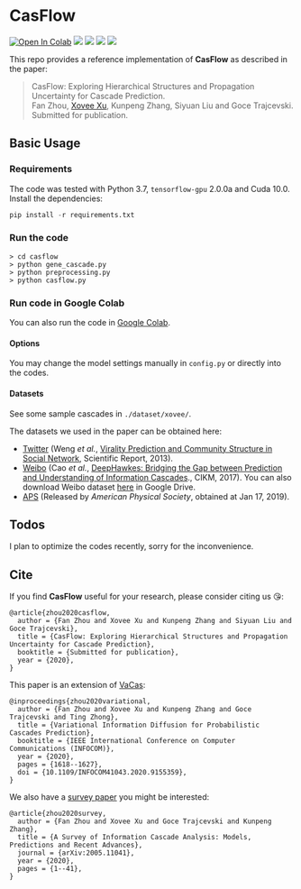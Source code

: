 # CasFlow

[![Open In Colab](https://colab.research.google.com/assets/colab-badge.svg)](https://colab.research.google.com/drive/19zQrAIo-yyfkH8m95UmdepzSryxHHs_a?usp=sharing)
![](https://img.shields.io/badge/python-3.7-green)
![](https://img.shields.io/badge/tensorflow-2.0.0a-green)
![](https://img.shields.io/badge/cudatoolkit-10.0-green)
![](https://img.shields.io/badge/cudnn-7.6.5-green)

This repo provides a reference implementation of **CasFlow** as described in the paper:
> CasFlow: Exploring Hierarchical Structures and Propagation Uncertainty for Cascade Prediction.  
> Fan Zhou, [Xovee Xu](https://xovee.cn), Kunpeng Zhang, Siyuan Liu and Goce Trajcevski.  
> Submitted for publication.

## Basic Usage

### Requirements

The code was tested with Python 3.7, `tensorflow-gpu` 2.0.0a and Cuda 10.0. Install the dependencies:

```python
pip install -r requirements.txt
```

### Run the code
```shell
> cd casflow
> python gene_cascade.py
> python preprocessing.py
> python casflow.py
```

### Run code in Google Colab

You can also run the code in [Google Colab](https://colab.research.google.com/drive/19zQrAIo-yyfkH8m95UmdepzSryxHHs_a?usp=sharing). 

#### Options
You may change the model settings manually in `config.py` or directly into the codes. 

#### Datasets

See some sample cascades in `./dataset/xovee/`.

The datasets we used in the paper can be obtained here:

- [Twitter](http://carl.cs.indiana.edu/data/#virality2013) (Weng *et al.*, [Virality Prediction and Community Structure in Social Network](https://www.nature.com/articles/srep02522), Scientific Report, 2013).
- [Weibo](https://github.com/CaoQi92/DeepHawkes) (Cao *et al.*, [DeepHawkes: Bridging the Gap between 
Prediction and Understanding of Information Cascades](https://dl.acm.org/doi/10.1145/3132847.3132973)., CIKM, 2017). You can also download Weibo dataset [here](https://drive.google.com/file/d/1fgkLeFRYQDQOKPujsmn61sGbJt6PaERF/view?usp=sharing) in Google Drive.  
- [APS](https://journals.aps.org/datasets) (Released by *American Physical Society*, obtained at Jan 17, 2019). 

## Todos

I plan to optimize the codes recently, sorry for the inconvenience.

## Cite

If you find **CasFlow** useful for your research, please consider citing us 😘:

    @article{zhou2020casflow,  
      author = {Fan Zhou and Xovee Xu and Kunpeng Zhang and Siyuan Liu and Goce Trajcevski},  
      title = {CasFlow: Exploring Hierarchical Structures and Propagation Uncertainty for Cascade Prediction},
      booktitle = {Submitted for publication},
      year = {2020}, 
    }
    
This paper is an extension of [VaCas](https://doi.org/10.1109/INFOCOM41043.2020.9155349):

    @inproceedings{zhou2020variational,
      author = {Fan Zhou and Xovee Xu and Kunpeng Zhang and Goce Trajcevski and Ting Zhong},
      title = {Variational Information Diffusion for Probabilistic Cascades Prediction}, 
      booktitle = {IEEE International Conference on Computer Communications (INFOCOM)},
      year = {2020},
      pages = {1618--1627},
      doi = {10.1109/INFOCOM41043.2020.9155359},
    }
    
We also have a [survey paper](https://arxiv.org/abs/2005.11041) you might be interested:

    @article{zhou2020survey,
      author = {Fan Zhou and Xovee Xu and Goce Trajcevski and Kunpeng Zhang}, 
      title = {A Survey of Information Cascade Analysis: Models, Predictions and Recent Advances}, 
      journal = {arXiv:2005.11041}, 
      year = {2020},
      pages = {1--41},
    }
